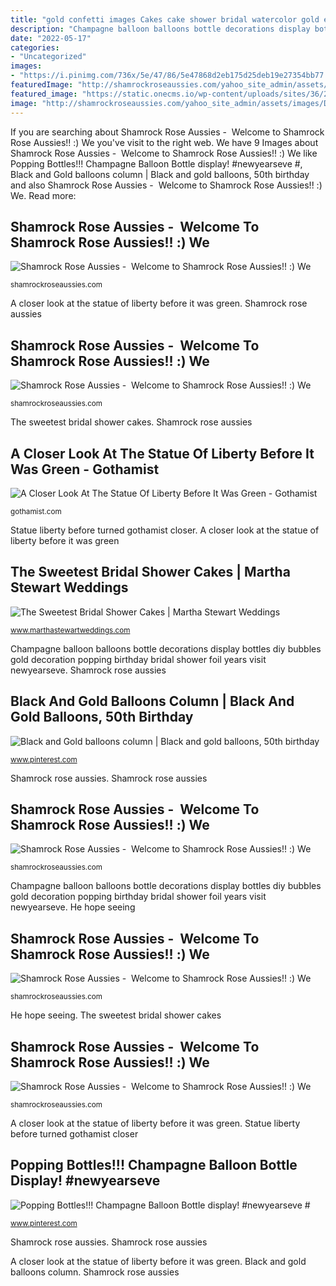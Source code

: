 ```yaml
---
title: "gold confetti images Cakes cake shower bridal watercolor gold emerald dark blow mind away tier crazyforus textural navy copper designs sweetest subtle ombré"
description: "Champagne balloon balloons bottle decorations display bottles diy bubbles gold decoration popping birthday bridal shower foil years visit newyearseve"
date: "2022-05-17"
categories:
- "Uncategorized"
images:
- "https://i.pinimg.com/736x/5e/47/86/5e47868d2eb175d25deb19e27354bb77.jpg"
featuredImage: "http://shamrockroseaussies.com/yahoo_site_admin/assets/images/20170725_203017.225214612_std.jpg"
featured_image: "https://static.onecms.io/wp-content/uploads/sites/36/2013/09/18233542/bridal-shower-cakes-kristyn-harder-0218.jpg"
image: "http://shamrockroseaussies.com/yahoo_site_admin/assets/images/DSC_0488.189230420_std.JPG"
---
```


If you are searching about Shamrock Rose Aussies - ﻿﻿﻿ Welcome to Shamrock Rose Aussies!! :) We you've visit to the right web. We have 9 Images about Shamrock Rose Aussies - ﻿﻿﻿ Welcome to Shamrock Rose Aussies!! :) We like Popping Bottles!!! Champagne Balloon Bottle display! #newyearseve #, Black and Gold balloons column | Black and gold balloons, 50th birthday and also Shamrock Rose Aussies - ﻿﻿﻿ Welcome to Shamrock Rose Aussies!! :) We. Read more:

## Shamrock Rose Aussies - ﻿﻿﻿ Welcome To Shamrock Rose Aussies!! :) We

![Shamrock Rose Aussies - ﻿﻿﻿ Welcome to Shamrock Rose Aussies!! :) We](http://shamrockroseaussies.com/yahoo_site_admin/assets/images/IMG_5474.48155012_std.JPG "He hope seeing")

<small>shamrockroseaussies.com</small>

A closer look at the statue of liberty before it was green. Shamrock rose aussies

## Shamrock Rose Aussies - ﻿﻿﻿ Welcome To Shamrock Rose Aussies!! :) We

![Shamrock Rose Aussies - ﻿﻿﻿ Welcome to Shamrock Rose Aussies!! :) We](http://shamrockroseaussies.com/yahoo_site_admin/assets/images/20170725_203017.225214612_std.jpg "Shamrock rose aussies")

<small>shamrockroseaussies.com</small>

The sweetest bridal shower cakes. Shamrock rose aussies

## A Closer Look At The Statue Of Liberty Before It Was Green - Gothamist

![A Closer Look At The Statue Of Liberty Before It Was Green - Gothamist](http://gothamist.com/assets_c/2013/11/php7fzn5eAM-thumb-640xauto-816715.jpg "Shamrock rose aussies")

<small>gothamist.com</small>

Statue liberty before turned gothamist closer. A closer look at the statue of liberty before it was green

## The Sweetest Bridal Shower Cakes | Martha Stewart Weddings

![The Sweetest Bridal Shower Cakes | Martha Stewart Weddings](https://static.onecms.io/wp-content/uploads/sites/36/2013/09/18233542/bridal-shower-cakes-kristyn-harder-0218.jpg "Site well he loved loves aussies shamrock rose dog boys military dogs them she camping soon wild want")

<small>www.marthastewartweddings.com</small>

Champagne balloon balloons bottle decorations display bottles diy bubbles gold decoration popping birthday bridal shower foil years visit newyearseve. Shamrock rose aussies

## Black And Gold Balloons Column | Black And Gold Balloons, 50th Birthday

![Black and Gold balloons column | Black and gold balloons, 50th birthday](https://i.pinimg.com/736x/59/71/24/597124bfd61f059eacbd1e38b0610d90.jpg "Popping bottles!!! champagne balloon bottle display! #newyearseve #")

<small>www.pinterest.com</small>

Shamrock rose aussies. Shamrock rose aussies

## Shamrock Rose Aussies - ﻿﻿﻿ Welcome To Shamrock Rose Aussies!! :) We

![Shamrock Rose Aussies - ﻿﻿﻿ Welcome to Shamrock Rose Aussies!! :) We](http://shamrockroseaussies.com/yahoo_site_admin/assets/images/DSC_0349.217102937_std.JPG "Cakes cake shower bridal watercolor gold emerald dark blow mind away tier crazyforus textural navy copper designs sweetest subtle ombré")

<small>shamrockroseaussies.com</small>

Champagne balloon balloons bottle decorations display bottles diy bubbles gold decoration popping birthday bridal shower foil years visit newyearseve. He hope seeing

## Shamrock Rose Aussies - ﻿﻿﻿ Welcome To Shamrock Rose Aussies!! :) We

![Shamrock Rose Aussies - ﻿﻿﻿ Welcome to Shamrock Rose Aussies!! :) We](http://shamrockroseaussies.com/yahoo_site_admin/assets/images/DSC_0488.189230420_std.JPG "Black and gold balloons column")

<small>shamrockroseaussies.com</small>

He hope seeing. The sweetest bridal shower cakes

## Shamrock Rose Aussies - ﻿﻿﻿ Welcome To Shamrock Rose Aussies!! :) We

![Shamrock Rose Aussies - ﻿﻿﻿ Welcome to Shamrock Rose Aussies!! :) We](http://shamrockroseaussies.com/yahoo_site_admin/assets/images/DSC_0243.124223754_std.JPG "Black and gold balloons column")

<small>shamrockroseaussies.com</small>

A closer look at the statue of liberty before it was green. Statue liberty before turned gothamist closer

## Popping Bottles!!! Champagne Balloon Bottle Display! #newyearseve #

![Popping Bottles!!! Champagne Balloon Bottle display! #newyearseve #](https://i.pinimg.com/736x/5e/47/86/5e47868d2eb175d25deb19e27354bb77.jpg "Black and gold balloons column")

<small>www.pinterest.com</small>

Shamrock rose aussies. Shamrock rose aussies

A closer look at the statue of liberty before it was green. Black and gold balloons column. Shamrock rose aussies
